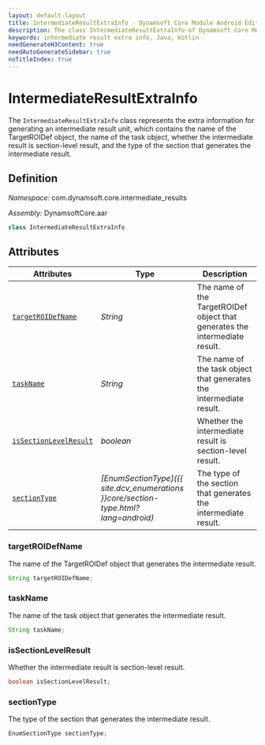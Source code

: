 ```yaml
---
layout: default-layout
title: IntermediateResultExtraInfo - Dynamsoft Core Module Android Edition API Reference
description: The class IntermediateResultExtraInfo of Dynamsoft Core Module represents the extra information for generating an intermediate result unit, which contains the name of the TargetROIDef object, the name of the task object, whether the intermediate result is section-level result, and the type of the section that generates the intermediate result.
keywords: intermediate result extra info, Java, Kotlin
needGenerateH3Content: true
needAutoGenerateSidebar: true
noTitleIndex: true
---
```


# IntermediateResultExtraInfo

The `IntermediateResultExtraInfo` class represents the extra information for generating an intermediate result unit, which contains the name of the TargetROIDef object, the name of the task object, whether the intermediate result is section-level result, and the type of the section that generates the intermediate result.

## Definition

*Namespace:* com.dynamsoft.core.intermediate_results

*Assembly:* DynamsoftCore.aar

```java
class IntermediateResultExtraInfo
```

## Attributes

| Attributes | Type | Description |
| ---------- | ---- | ----------- |
| [`targetROIDefName`](#targetroidefname) | *String* | The name of the TargetROIDef object that generates the intermediate result. |
| [`taskName`](#taskname) | *String* | The name of the task object that generates the intermediate result. |
| [`isSectionLevelResult`](#issectionlevelresult) | *boolean* | Whether the intermediate result is section-level result. |
| [`sectionType`](#sectiontype) | *[EnumSectionType]({{ site.dcv_enumerations }}core/section-type.html?lang=android)* | The type of the section that generates the intermediate result. |

### targetROIDefName

The name of the TargetROIDef object that generates the intermediate result.

```java
String targetROIDefName;
```

### taskName

The name of the task object that generates the intermediate result.

```java
String taskName;
```

### isSectionLevelResult

Whether the intermediate result is section-level result.

```java
boolean isSectionLevelResult;
```

### sectionType

The type of the section that generates the intermediate result.

```java
EnumSectionType sectionType;
```
